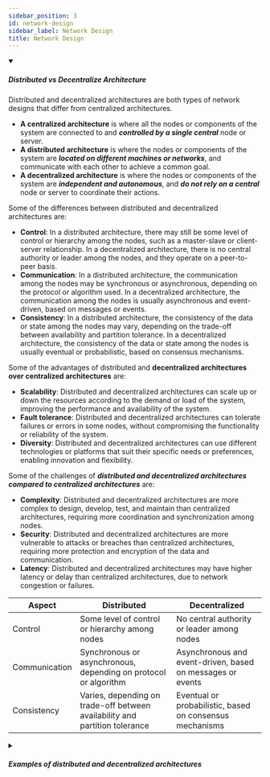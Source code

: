 ```yaml
---
sidebar_position: 3
id: network-design
sidebar_label: Network Design
title: Network Design
---
```

<!-- https://brandfolder.com/workbench/extract-text-from-image -->
<!-- ![for root](/img/interviews/angular/forroot.png) -->

<details open>
  <summary><h5>Distributed vs Decentralize Architecture</h5></summary>

Distributed and decentralized architectures are both types of network designs that differ from centralized architectures. 
- **A centralized architecture** is where all the nodes or components of the system are connected to and ***controlled by a single central*** node or server. 
- **A distributed architecture** is where the nodes or components of the system are ***located on different machines or networks***, and communicate with each other to achieve a common goal. 
- **A decentralized architecture** is where the nodes or components of the system are ***independent and autonomous***, and ***do not rely on a central*** node or server to coordinate their actions.

Some of the differences between distributed and decentralized architectures are:

- **Control**: In a distributed architecture, there may still be some level of control or hierarchy among the nodes, such as a master-slave or client-server relationship. In a decentralized architecture, there is no central authority or leader among the nodes, and they operate on a peer-to-peer basis.
- **Communication**: In a distributed architecture, the communication among the nodes may be synchronous or asynchronous, depending on the protocol or algorithm used. In a decentralized architecture, the communication among the nodes is usually asynchronous and event-driven, based on messages or events.
- **Consistency**: In a distributed architecture, the consistency of the data or state among the nodes may vary, depending on the trade-off between availability and partition tolerance. In a decentralized architecture, the consistency of the data or state among the nodes is usually eventual or probabilistic, based on consensus mechanisms.

Some of the advantages of distributed and **decentralized architectures over centralized architectures** are:

- **Scalability**: Distributed and decentralized architectures can scale up or down the resources according to the demand or load of the system, improving the performance and availability of the system.
- **Fault tolerance**: Distributed and decentralized architectures can tolerate failures or errors in some nodes, without compromising the functionality or reliability of the system.
- **Diversity**: Distributed and decentralized architectures can use different technologies or platforms that suit their specific needs or preferences, enabling innovation and flexibility.

Some of the challenges of ***distributed and decentralized architectures compared to centralized architectures*** are:

- **Complexity**: Distributed and decentralized architectures are more complex to design, develop, test, and maintain than centralized architectures, requiring more coordination and synchronization among nodes.
- **Security**: Distributed and decentralized architectures are more vulnerable to attacks or breaches than centralized architectures, requiring more protection and encryption of the data and communication.
- **Latency**: Distributed and decentralized architectures may have higher latency or delay than centralized architectures, due to network congestion or failures.

| Aspect | Distributed | Decentralized |
| --- | --- | --- |
| Control | Some level of control or hierarchy among nodes | No central authority or leader among nodes |
| Communication | Synchronous or asynchronous, depending on protocol or algorithm | Asynchronous and event-driven, based on messages or events |
| Consistency | Varies, depending on trade-off between availability and partition tolerance | Eventual or probabilistic, based on consensus mechanisms |

</details>

<details>
  <summary><h5>Examples of distributed and decentralized architectures</h5></summary>

- **Distributed architectures**: These are architectures where the nodes or components of the system are located on different machines or networks, and communicate with each other to achieve a common goal. Some examples are:
  - Distributed databases: These are databases that split the data into parts and store them on different nodes for faster access and scalability. For example, MongoDB, Cassandra, HBase, etc.
  - Distributed computing: These are computing systems that use multiple nodes to perform parallel or distributed processing of large-scale tasks or problems. For example, MapReduce, Spark, Hadoop, etc.
  - Distributed file systems: These are file systems that store files across multiple nodes for high availability and fault tolerance. For example, HDFS, Ceph, GlusterFS, etc.

- **Decentralized architectures**: These are architectures where the nodes or components of the system are independent and autonomous, and do not rely on a central node or server to coordinate their actions. Some examples are:
  - Peer-to-peer networks: These are networks where the nodes communicate and share resources directly with each other, without intermediaries or central servers. For example, BitTorrent, Tor, IPFS, etc.
  - Blockchain networks: These are networks where the nodes maintain a shared and immutable ledger of transactions or data, using consensus mechanisms and cryptography. For example, Bitcoin, Ethereum, Cardano, etc.
  - Decentralized applications: These are applications that run on blockchain networks or peer-to-peer networks, without centralized servers or authorities. For example, Uniswap, Compound, Brave, etc.

</details>